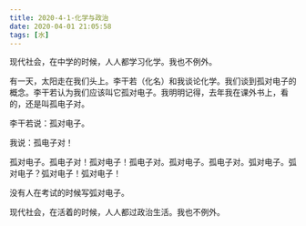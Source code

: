 ```yaml
---
title: 2020-4-1-化学与政治
date: 2020-04-01 21:05:58
tags: [水]
---
```


现代社会，在中学的时候，人人都学习化学。我也不例外。

有一天，太阳走在我们头上。李干若（化名）和我谈论化学。我们谈到孤对电子的概念。李干若认为我们应该叫它孤对电子。我明明记得，去年我在课外书上，看的，还是叫孤电子对。

李干若说：孤对电子。

我说：孤电子对！

孤对电子。孤电子对！孤对电子！孤电子对。孤对电子。孤电子对。弧对电子。弧对电子？弧对电子！弧对电子！

没有人在考试的时候写弧对电子。

现代社会，在活着的时候，人人都过政治生活。我也不例外。